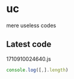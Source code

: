 # uc
mere useless codes

## Latest code
<!-- current -->
1710910024640.js
```javascript
console.log([,].length)
```
<!-- /current -->